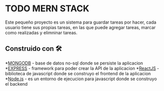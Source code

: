 # TODO MERN STACK
Este pequeño proyecto es un sistema para guardar tareas por hacer, cada usuario tiene sus propias tareas, en las que puede agregar tareas, marcar como realizadas y elimninar tareas.

## Construido con 🛠️
*[MONGODB](https://www.mongodb.com/) - base de datos no-sql donde se persiste la aplicacion
*[EXPRESS](https://expressjs.com/) - framework para poder crear la API de la aplicacion
*[ReactJS](https://reactjs.org/) - biblioteca de javascript donde se construyo el frontend de la aplicacion
*[Node.js](https://nodejs.org/) - es un entorno de ejecucion para javascript donde se construyo el backend
